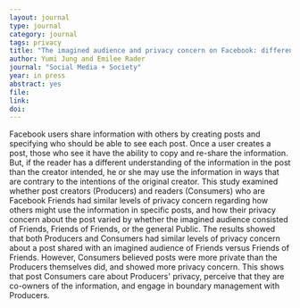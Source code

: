 ```yaml
---
layout: journal
type: journal
category: journal
tags: privacy
title: "The imagined audience and privacy concern on Facebook: differences between producers and consumers"
author: Yumi Jung and Emilee Rader
journal: "Social Media + Society"
year: in press
abstract: yes
file: 
link: 
doi: 
---
```


Facebook users share information with others by creating posts and specifying who should be able to see each post. Once a user creates a post, those who see it have the ability to copy and re-share the information. But, if the reader has a different understanding of the information in the post than the creator intended, he or she may use the information in ways that are contrary to the intentions of the original creator. This study examined whether post creators (Producers) and readers (Consumers) who are Facebook Friends had similar levels of privacy concern regarding how others might use the information in specific posts, and how their privacy concern about the post varied by whether the imagined audience consisted of Friends, Friends of Friends, or the general Public. The results showed that both Producers and Consumers had similar levels of privacy concern about a post shared with an imagined audience of Friends versus Friends of Friends. However, Consumers believed posts were more private than the Producers themselves did, and showed more privacy concern. This shows that post Consumers care about Producers' privacy, perceive that they are co-owners of the information, and engage in boundary management with Producers.
